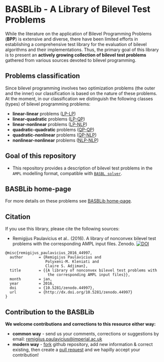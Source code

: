 # BASBLib - A Library of Bilevel Test Problems

While the literature on the application of Bilevel Programming Problems (**BPP**) is extensive and diverse, there have been limited efforts in establishing a comprehensive test library for the evaluation of bilevel algorithms and their implementations. Thus, the primary goal of this library is to present an __actively growing collection of bilevel test problems__ gathered from various sources devoted to bilevel programming.

## Problems classification

Since bilevel programming involves two optimization problems (the outer and the inner) our classification is based on the nature of these problems. At the moment, in our classification we distinguish the following classes (types) of bilevel programming problems:
 - **linear-linear** problems ([LP-LP](https://github.com/basblsolver/BASBLib/tree/master/LP-LP))
 - **linear-quadratic** problems ([LP-QP](https://github.com/basblsolver/BASBLib/tree/master/LP-QP))
 - **linear-nonlinear** problems ([LP-NLP](https://github.com/basblsolver/BASBLib/tree/master/LP-NLP))
 - **quadratic-quadratic** problems ([QP-QP](https://github.com/basblsolver/BASBLib/tree/master/QP-QP))
 - **quadratic-nonlinear** problems ([QP-NLP](https://github.com/basblsolver/BASBLib/tree/master/QP-NLP))
 - **nonlinear-nonlinear** problems ([NLP-NLP](https://github.com/basblsolver/BASBLib/tree/master/NLP-NLP))
 
 ## Goal of this repository
 
* This repository provides a description of bilevel test problems in the `AMPL` modelling format, compatible with [`BASBL solver`](http://basblsolver.github.io/home/ "Bilevel Solver").

## BASBLib home-page

For more details on these problems see [BASBLib home-page](http://basblsolver.github.io/BASBLib/).

## Citation

If you use this library, please cite the following sources: 

* Remigijus Paulavicius et al.. (2016). A library of nonconvex bilevel test problems with the corresponding AMPL input files. Zenodo. [![DOI](https://zenodo.org/badge/doi/10.5281/zenodo.44997.svg)](http://dx.doi.org/10.5281/zenodo.44997)

```
@misc{remigijus_paulavicius_2016_44997,
  author       = {Remigijus Paulavicius and
                  Polyxeni-M. Kleniati and
                  Claire S. Adjiman},
  title        = {{A library of nonconvex bilevel test problems with 
                   the corresponding AMPL input files}},
  month        = jan,
  year         = 2016,
  doi          = {10.5281/zenodo.44997},
  url          = {http://dx.doi.org/10.5281/zenodo.44997}
}
```

## Contribution to the BASBLib

**We welcome contributions and corrections to this resource either way:**

 - **common way**    - send us your comments, corrections or suggestions by email: remigijus.paulavicius@imperial.ac.uk
 - **modern way** - [fork](https://help.github.com/articles/fork-a-repo/) github repository, add new information & correct existing, then create a [pull request](https://help.github.com/articles/creating-a-pull-request-from-a-fork/) and we hapilly accept your contribution!



